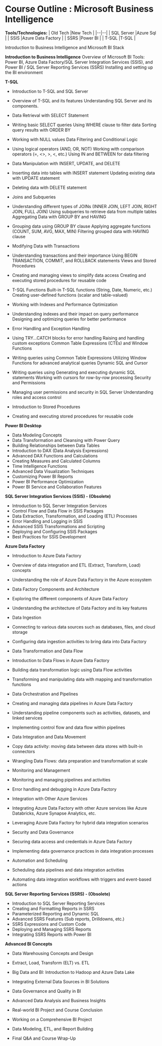 # **Course Outline : Microsoft Business Intelligence**

**Tools/Technologies:**
| Old Tech |New Tech  |
|--|--|
| SQL Server |Azure Sql  |
| SSIS |Azure Data Factory  |
| SSRS |Power BI  |
| T-SQL |T-SQL  |

Introduction to Business Intelligence and Microsoft BI Stack

**Introduction to Business Intelligence**
Overview of Microsoft BI Tools: Power BI,  Azure Data Factory/SQL Server Integration Services (SSIS), and Power BI / SQL Server Reporting Services (SSRS)
Installing and setting up the BI environment

**T-SQL**

 - Introduction to T-SQL and SQL Server
   
  - Overview of T-SQL and its features Understanding SQL Server and its components.
  - Data Retrieval with SELECT Statement
   
  - Writing basic SELECT queries Using WHERE clause to filter data Sorting query results with ORDER BY 
  - Working with NULL values Data Filtering and Conditional Logic
   
   - Using logical operators (AND, OR, NOT) Working with comparison operators (=, <>, >, <, etc.) Using IN and BETWEEN for data filtering
   - Data Manipulation with INSERT, UPDATE, and DELETE
   
   - Inserting data into tables with INSERT statement Updating existing data with UPDATE statement    
   - Deleting data with DELETE statement
   
   - Joins and Subqueries
   
  - Understanding different types of JOINs (INNER JOIN, LEFT JOIN, RIGHT JOIN, FULL JOIN) Using subqueries to retrieve data from multiple tables Aggregating Data with GROUP BY and HAVING
   
  - Grouping data using GROUP BY clause Applying aggregate functions (COUNT, SUM, AVG, MAX, MIN) Filtering grouped data with HAVING clause
  
  - Modifying Data with Transactions
   
  - Understanding transactions and their importance Using BEGIN TRANSACTION, COMMIT, and ROLLBACK statements Views and Stored Procedures
   
  - Creating and managing views to simplify data access Creating and executing stored procedures for reusable code
   
  - T-SQL Functions Built-in T-SQL functions (String, Date, Numeric, etc.) Creating user-defined functions (scalar and table-valued)
  - Working with Indexes and Performance Optimization
   - Understanding indexes and their impact on query performance Designing and optimizing queries for better performance 
   - Error Handling and Exception Handling
   
   - Using TRY...CATCH blocks for error handling Raising and handling custom exceptions Common Table Expressions (CTEs) and Window Functions
   
  - Writing queries using Common Table Expressions Utilizing Window Functions for advanced analytical queries Dynamic SQL and Cursor
   
  - Writing queries using Generating and executing dynamic SQL statements Working with cursors
   for row-by-row processing Security and Permissions
   
   - Managing user permissions and security in SQL Server Understanding roles and access control 
   - Introduction to Stored Procedures
   - Creating and executing stored procedures for reusable code

**Power BI Desktop**

- Data Modeling Concepts
- Data Transformation and Cleansing with Power Query
- Building Relationships between Data Tables
- Introduction to DAX (Data Analysis Expressions)
- Advanced DAX Functions and Calculations
- Creating Measures and Calculated Columns
- Time Intelligence Functions
- Advanced Data Visualization Techniques
- Customizing Power BI Reports
- Power BI Performance Optimization
- Power BI Service and Collaboration Features

**SQL Server Integration Services (SSIS) - (Obsolete)**

- Introduction to SQL Server Integration Services
- Control Flow and Data Flow in SSIS Packages
- Data Extraction, Transformation, and Loading (ETL) Processes
- Error Handling and Logging in SSIS
- Advanced SSIS Transformations and Scripting
- Deploying and Configuring SSIS Packages
- Best Practices for SSIS Development

**Azure Data Factory**
- Introduction to Azure Data Factory
- Overview of data integration and ETL (Extract, Transform, Load) concepts
- Understanding the role of Azure Data Factory in the Azure ecosystem
- Data Factory Components and Architecture

- Exploring the different components of Azure Data Factory
- Understanding the architecture of Data Factory and its key features
- Data Ingestion

- Connecting to various data sources such as databases, files, and cloud storage
- Configuring data ingestion activities to bring data into Data Factory
- Data Transformation and Data Flow

- Introduction to Data Flows in Azure Data Factory
- Building data transformation logic using Data Flow activities
- Transforming and manipulating data with mapping and transformation functions
- Data Orchestration and Pipelines

- Creating and managing data pipelines in Azure Data Factory
- Understanding pipeline components such as activities, datasets, and linked services
- Implementing control flow and data flow within pipelines
- Data Integration and Data Movement

- Copy data activity: moving data between data stores with built-in connectors
- Wrangling Data Flows: data preparation and transformation at scale
- Monitoring and Management

- Monitoring and managing pipelines and activities
- Error handling and debugging in Azure Data Factory
- Integration with Other Azure Services

- Integrating Azure Data Factory with other Azure services like Azure Databricks, Azure Synapse Analytics, etc.
- Leveraging Azure Data Factory for hybrid data integration scenarios
- Security and Data Governance

- Securing data access and credentials in Azure Data Factory
- Implementing data governance practices in data integration processes
- Automation and Scheduling

- Scheduling data pipelines and data integration activities
- Automating data integration workflows with triggers and event-based actions


**SQL Server Reporting Services (SSRS) - (Obsolete)**

- Introduction to SQL Server Reporting Services
- Creating and Formatting Reports in SSRS
- Parameterized Reporting and Dynamic SQL
- Advanced SSRS Features (Sub reports, Drilldowns, etc.)
- SSRS Expressions and Custom Code
- Deploying and Managing SSRS Reports
- Integrating SSRS Reports with Power BI


**Advanced BI Concepts**
- Data Warehousing Concepts and Design
- Extract, Load, Transform (ELT) vs. ETL
- Big Data and BI: Introduction to Hadoop and Azure Data Lake
- Integrating External Data Sources in BI Solutions
- Data Governance and Quality in BI
- Advanced Data Analysis and Business Insights

- Real-world BI Project and Course Conclusion
- Working on a Comprehensive BI Project
- Data Modeling, ETL, and Report Building
- Final Q&A and Course Wrap-Up


